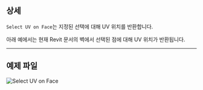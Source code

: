 ## 상세
`Select UV on Face`는 지정된 선택에 대해 UV 위치를 반환합니다.

아래 예에서는 현재 Revit 문서의 벽에서 선택된 점에 대해 UV 위치가 반환됩니다.
___
## 예제 파일

![Select UV on Face](./Dynamo.Nodes.DSUvOnElementSelection_img.jpg)
